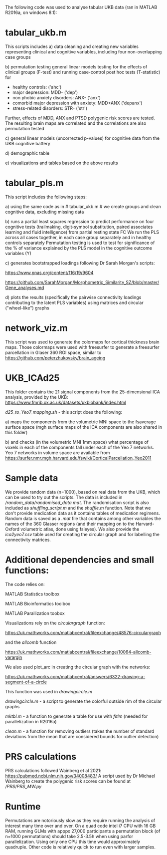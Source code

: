 The following code was used to analyse tabular UKB data (ran in MATLAB R2016a, on windows 8.1):

# tabular_ukb.m
This scripts includes 
a) data cleaning and creating new variables representing clinical and cognitive variables, including four non-overlapping case groups

b) permutation testing general linear models testing for the effects of clinical groups (F-test) and running case-control post hoc tests (T-statistic) for 

- healthy controls: ('ahc')
- major depression: MDD- ('dep')
- non phobic anxiety disorders: ANX- ('anx')
- comorbid major depression with anxiety: MDD+ANX ('depanx') 
- stress-related disorders: STR- ('str')

Further, effects of MDD, ANX and PTSD polygenic risk scores are tested. 
The resulting brain maps are correlated and the correlations are also permutation tested

c) general linear models (uncorrected p-values) for cognitive data from the UKB cognitive battery

d) demographic table

e) visualizations and tables based on the above results 

# tabular_pls.m
This script includes the following steps:

a) using the same code as in # tabular_ukb.m # we create groups and clean cognitive data, excluding missing data

b) runs a partial least squares regression to predict performance on four cognitive tests (trailmaking, digit-symbol substitution, paired associates learning and fluid intelligence) from partial resting state FC
We run the PLS across all cases together, in each case group separately and in healthy controls separately
Permutation testing is used to test for significance of the % of variance explained by the PLS model in the cognitive outcome variables (Y)

c) generates bootstrapped loadings following Dr Sarah Morgan's scripts:

https://www.pnas.org/content/116/19/9604

https://github.com/SarahMorgan/Morphometric_Similarity_SZ/blob/master/Gene_analyses.md

d) plots the results (specifically the pairwise connectivity loadings contributing to the latent PLS variables) using matrices and circular ("wheel-like") graphs

# network_viz.m
This script was used to generate the colormaps for cortical thickness brain maps. Those colormaps were used with freesurfer to generate a freesurfer parcellation in  Glaser 360 ROI space, similar to https://github.com/peterzhukovsky/brain_ageing

# UKB_ICAd25 

This folder contains the 21 signal components from the 25-dimensional ICA analysis, provided by the UKB: https://www.fmrib.ox.ac.uk/datasets/ukbiobank/index.html

*d25_to_Yeo7_mapping.sh* - this script does the following:

a) maps the components from the volumetric MNI space to the fsaverage surface space (mgh surface maps of the ICA components are also shared in this folder)

b) and checks (in the volumetric MNI 1mm space) what percentage of voxels in each of the components fall under each of the Yeo 7 networks. Yeo 7 networks in volume space are available from https://surfer.nmr.mgh.harvard.edu/fswiki/CorticalParcellation_Yeo2011

# Sample data

We provide random data (n=1000), based on real data from the UKB, which can be used to try out the scripts. The data is included in */random_data/randomised_data.mat*. The randomisation script is also included as *shuffling_script.m* and the *shuffle.m* function. Note that we don't provide medication data as it contains tables of medication regimens. Random data is saved as a *.mat* file that contains among other variables the names of the 360 Glasser regions (and their mapping on to the Harvard-Oxford volumetric atlas, done using fsleyes). We also provide the *ica2yeo7.csv* table used for creating the circular graph and for labelling the connectivity matrices.

# Additional dependencies and small functions:

The code relies on:

MATLAB Statistics toolbox

MATLAB Bioinformatics toolbox

MATLAB Parallization toobox

Visualizations rely on the *circulargraph* function:

https://uk.mathworks.com/matlabcentral/fileexchange/48576-circulargraph

and the *allcomb* function

https://uk.mathworks.com/matlabcentral/fileexchange/10064-allcomb-varargin

We also used plot_arc in creating the circular graph with the networks:

https://uk.mathworks.com/matlabcentral/answers/6322-drawing-a-segment-of-a-circle

This function was used in *drawingcircle.m*

*drawingcircle.m* - a script to generate the colorful outside rim of the circular graphs

*mktbl.m* - a function to generate a table for use with *fitlm* (needed for parallelization in R2016a)

*clean.m* - a function for removing outliers (takes the number of standard deviations from the mean that are considered bounds for outlier detection)

# PRS calculations

PRS calculations followed Wainberg et al 2021: https://pubmed.ncbi.nlm.nih.gov/34008483/
A script used by Dr Michael Wainberg to create the polygenic risk scores can be found at */PRS/PRS_MW.py*

# Runtime

Permutations are notoriously slow as they require running the analysis of interest many time over and over. On a quad code intel i7 CPU with 16 GB RAM, running GLMs with apppx 27,000 participants a permutation block (of n=1000 permutations) should take 2.5-3.5h when using parfor parallelization. Using only one CPU this time would approximately quadruple. 
Other code is relatively quick to run even with larger samples.
